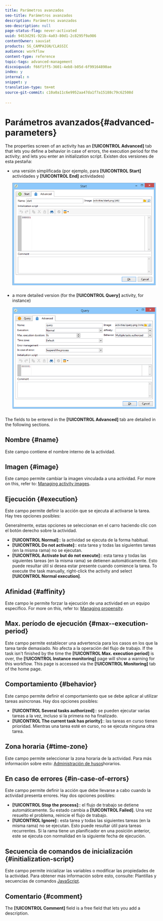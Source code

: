 ```yaml
---
title: Parámetros avanzados
seo-title: Parámetros avanzados
description: Parámetros avanzados
seo-description: null
page-status-flag: never-activated
uuid: 9453d291-921b-4a03-80d1-2c8295f9a986
contentOwner: sauviat
products: SG_CAMPAIGN/CLASSIC
audience: workflow
content-type: reference
topic-tags: advanced-management
discoiquuid: f66f1ff5-3601-4eb8-b05d-6f99164890ae
index: y
internal: n
snippet: y
translation-type: tm+mt
source-git-commit: c10a0a11c6e9952aa47da1f7a15188c79c62508d

---
```



# Parámetros avanzados{#advanced-parameters}

The properties screen of an activity has an **[!UICONTROL Advanced]** tab that lets you define a behavior in case of errors, the execution period for the activity; and lets you enter an initialization script. Existen dos versiones de esta pestaña:

* una versión simplificada (por ejemplo, para **[!UICONTROL Start]** actividades y **[!UICONTROL End]** actividades)

   ![](assets/wf-advanced-basic.png)

* a more detailed version (for the **[!UICONTROL Query]** activity, for instance)

   ![](assets/wf-advanced-full.png)

The fields to be entered in the **[!UICONTROL Advanced]** tab are detailed in the following sections.

## Nombre {#name}

Este campo contiene el nombre interno de la actividad.

## Imagen {#image}

Este campo permite cambiar la imagen vinculada a una actividad. For more on this, refer to: [Managing activity images](../../workflow/using/managing-activity-images.md).

## Ejecución {#execution}

Este campo permite definir la acción que se ejecuta al activarse la tarea. Hay tres opciones posibles:

Generalmente, estas opciones se seleccionan en el carro haciendo clic con el botón derecho sobre la actividad.

* **[!UICONTROL Normal]**:: la actividad se ejecuta de la forma habitual.
* **[!UICONTROL Do not activate]**:: esta tarea y todas las siguientes tareas (en la misma rama) no se ejecutan.
* **[!UICONTROL Activate but do not execute]**:: esta tarea y todas las siguientes tareas (en la misma rama) se detienen automáticamente. Esto puede resultar útil si desea estar presente cuando comience la tarea. To execute the task manually, right-click the activity and select **[!UICONTROL Normal execution]**.

## Afinidad {#affinity}

Este campo le permite forzar la ejecución de una actividad en un equipo específico. For more on this, refer to: [Managing propensity](../../workflow/using/managing-propensity.md).

## Max. período de ejecución {#max--execution-period}

Este campo permite establecer una advertencia para los casos en los que la tarea tarde demasiado. No afecta a la operación del flujo de trabajo. If the task isn&#39;t finished by the time the **[!UICONTROL Max. execution period]** is over, the **[!UICONTROL Instance monitoring]** page will show a warning for this workflow. This page is accessed via the **[!UICONTROL Monitoring]** tab of the home page.

## Comportamiento {#behavior}

Este campo permite definir el comportamiento que se debe aplicar al utilizar tareas asíncronas. Hay dos opciones posibles:

* **[!UICONTROL Several tasks authorized]**:: se pueden ejecutar varias tareas a la vez, incluso si la primera no ha finalizado.
* **[!UICONTROL The current task has priority]**:: las tareas en curso tienen prioridad. Mientras una tarea esté en curso, no se ejecuta ninguna otra tarea.

## Zona horaria {#time-zone}

Este campo permite seleccionar la zona horaria de la actividad. Para más información sobre esto: [Administración de husos](../../workflow/using/managing-time-zones.md)horarios.

## En caso de errores {#in-case-of-errors}

Este campo permite definir la acción que debe llevarse a cabo cuando la actividad presenta errores. Hay dos opciones posibles:

* **[!UICONTROL Stop the process]**:: el flujo de trabajo se detiene automáticamente. Su estado cambia a **[!UICONTROL Failed]**. Una vez resuelto el problema, reinicie el flujo de trabajo.
* **[!UICONTROL Ignore]**:: esta tarea y todas las siguientes tareas (en la misma rama) no se ejecutan. Esto puede resultar útil para tareas recurrentes. Si la rama tiene un planificador en una posición anterior, este se ejecuta con normalidad en la siguiente fecha de ejecución.

## Secuencia de comandos de inicialización {#initialization-script}

Este campo permite inicializar las variables o modificar las propiedades de la actividad. Para obtener más información sobre esto, consulte: Plantillas y secuencias de comandos [JavaScript](../../workflow/using/javascript-scripts-and-templates.md).

## Comentario {#comment}

The **[!UICONTROL Comment]** field is a free field that lets you add a description.
